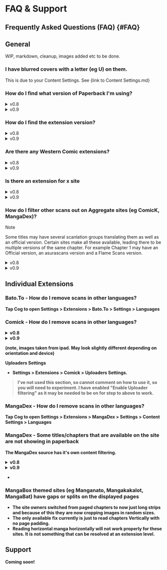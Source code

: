 # FAQ & Support

## Frequently Asked Questions (FAQ) {#FAQ}

## General

WIP, markdown, cleanup, images added etc to be done.

### I have blurred covers with a letter (eg U) on them.

This is due to your Content Settings. See {link to Content Settings.md}

### How do I find what version of Paperback I'm using?

<details>
<summary>v0.8</summary>
<ul>
  <li>Go to the Settings tab</li>
  <li>On the left hand pane, scroll down to near the bottom. The version number will be for example v0.8.9-r28</li>
</ul>
(note, images taken from ipad. May look slightly different depending on orientation and device)

![Select Settings](Images/Select%20Settings.png)
![Paperback Version](Images/Paperback%20version.png)
</details>
<details>
<summary>v0.9</summary>
<ul>
  <li>At the top of the menu bar, Tap the cog to open Settings </li>
  <li>The version number can be found above the menus. </li>
  <li>The version number will be for example v0.9-r21 </li>
</ul>
{image}

{image}
</details>




### How do I find the extension version?

<details>
<summary>v0.8</summary>
<ul>
  <li>Go to the Settings tab </li>
  <li>On the left hand pane, select Extensions </li>
  <li>Your Enabled Extensions will appear on the right hand side with the version number underneath the Extension name. </li>
</ul>
(note, images taken from ipad. May look slightly different depending on orientation and device)
{image}

{image}
</details>
<details>
<summary>v0.9</summary>
<ul>
  <li> </li>
  <li> </li>
  <li> </li>
</ul>
{image}

{image}
</details>

### Are there any Western Comic extensions?

<details>
<summary>v0.8</summary>
Currently there are two - ReadAllComics and ReadComicsOnline. Both found in Netsky's Extensions (0.8)
(The site for ReadAllComics is down. According to X (Twitter), they are working at restoring the site, no eta)
</details>
<details>
<summary>v0.9</summary>
Batcave
Found here - https://karrot0.github.io/KakarotExtension/0.9/stable/
</details>

### Is there an extension for x site
<details>
<summary>v0.8</summary>
Discord has a search function. Please use it.

To search for an extension you want to search in the relevant repo channel, eg #repos-v08

For example in the discord search field place -

<kbd>in: #repos-v08 mangadex</kbd>

Note that extension names don't have spaces, so for Asura Scans for example it is listed as AsuraScan  
{image}

{image}
</details>
<details>
<summary>v0.9</summary>

link to the readme ???

{image}

{image}
</details>

### How do I filter other scans out on Aggregate sites (eg ComicK, MangaDex)?
> [!NOTE]
>Some titles may have several scanlation groups translating them as well as an official version. Certain sites make all these available, leading there to be multiple versions of the same chapter. For example Chapter 1 may have an Official version, an asurascans version and a Flame Scans version.

<details>
<summary>v0.8</summary>
<ul>
  <li>In the individual title (eg Solo Leveling), open it so the chapter list is displaying</li>
  <li>Tap on the <i>ellipsis (...)</i> </li>
  <li>Select <i>Group Priority</i></li>
  <li>Here you can sort the priority of the scan groups by dragging on the hamburger (the three horizontal slashes). For example you could Official first followed by Flame Scans etc.</li>
</ul>
If you enable the setting <b>Hide Other Groups</b> it will only display the top group. It will display another group only if the first group does not have a chapter available. May need to exit out of the title & go back into it for the chapters to refresh.

{image}

{image}
</details>
<details>
<summary>v0.9</summary>
<ul>
  <li>In the individual title (eg Solo Leveling), open it so the chapter list is displaying</li>
  <li>Tap on the <i>ellipsis (...)</i> </li>
  <li>Select <i>Manage Version Priority</i></li>
  <ul> 	
	<li>A popup titled <b>Title Settings</b> will open</li>
  </ul>	
  <li>In the section titled <b>AVAILABLE VERSIONS</b> tap one or more listings, which will move them up to the <b>PRIORITISED VERSIONS</b></li>
  <li>If you have more than one listing in <b>PRIORITISED VERSIONS</b>, hold press on the hamburger and drag to reorder, with highest priority first, second priority second etc</li>
</ul>

If you enable the setting <b>Hide Other Versions<b/> it will only display those listed in <b>PRIORITISED VERSIONS</b>. It will display another group only if those in <b>PRIORITISED VERSIONS</b> do not have a chapter available. May need to exit out of the title & go back into it for the chapters to refresh.

{image}

{image}
</details>

## Individual Extensions

### Bato.To - How do I remove scans in other languages?

Tap Cog to open Settings > Extensions > Bato.To > Settings > Languages 

### Comick - How do I remove scans in other languages?
<details>
<summary>v0.8</summary>
<ul>
  <li>Settings > Extensions > Comick > Language Settings > Languages </li>
  <li>Then select the language/s you wish to read. a tick will appear next to them. </li>
  <li>You may wish to also toggle the "Filter Homepage Language" to on. </li>
</ul>

{image}

{image}
</details>
<details>
<summary>v0.9</summary>
<ul>
  <li>Tap Cog to open Settings > Extensions > Comick > Settings > Language Settings > Languages </li>
  <li>Then select the language/s you wish to read. a tick will appear next to them. </li>
  <li>You may wish to also toggle the "Filter Homepage Language" to on. </li>
</ul>

{image}

{image}
</details>

(note, images taken from ipad. May look slightly different depending on orientation and device)



Uploaders Settings

- Settings > Extensions > Comick > Uploaders Settings.

> I've not used this section, so cannot comment on how to use it, so you will need to experiment. I have enabled "Enable Uploader filtering" as it may be needed to be on for step to above to work.

### MangaDex - How do I remove scans in other languages?

Tap Cog to open Settings > Extensions > MangaDex > Settings > Content Settings > Languages 

### MangaDex - Some titles/chapters that are available on the site are not showing in paperback

The MangaDex source has it's own content filtering.
<details>
<summary>v0.8</summary>
<ul>
  <li>Settings > Extensions > MangaDex > Content Settings > Content Rating </li>
  <li> </li>
  <li> </li>
</ul>

{image}

{image}
</details>
<details>
<summary>v0.9</summary>
<ul>
  <li>Tap Cog to open Settings > Extensions > MangaDex > Settings > Content Settings > Content Rating</li>
  <li> </li>
  <li> </li>
</ul>

{image}

{image}
</details>

- 

### MangaBox themed sites (eg Manganato, Mangakakalot, MangaBat) have gaps or splits on the displayed pages

- The site owners switched from paged chapters to now just long strips and because of this they are now cropping images in random sizes.
- The only available fix currently is just to read chapters Vertically with no page padding.
- Reading horizontal manga horizontally will not work properly for these sites. It is not something that can be resolved at an extension level.

## Support

Coming soon!

